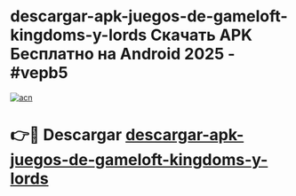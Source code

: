 # descargar-apk-juegos-de-gameloft-kingdoms-y-lords Скачать APK Бесплатно на Android 2025 - #vepb5

[![acn](https://github.com/user-attachments/assets/0f9c940e-d8b0-45ae-aac7-cd30a18b3e1c)](https://apps.freeplayer.one?title=descargar-apk-juegos-de-gameloft-kingdoms-y-lords&ref=9RF)

# 👉🔴 Descargar [descargar-apk-juegos-de-gameloft-kingdoms-y-lords](https://apps.freeplayer.one?title=descargar-apk-juegos-de-gameloft-kingdoms-y-lords&ref=9RF)